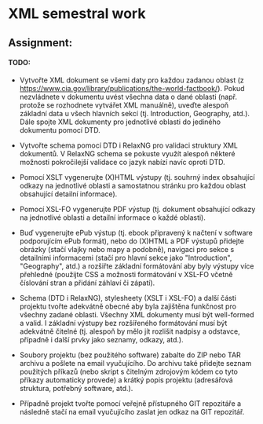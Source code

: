# XML semestral work

## Assignment:

#### TODO:

- Vytvořte XML dokument se všemi daty pro každou zadanou oblast (z
  https://www.cia.gov/library/publications/the-world-factbook/). Pokud
  nezvládnete v dokumentu uvést všechna data o dané oblasti (např. protože
  se rozhodnete vytvářet XML manuálně), uveďte alespoň základní data u
  všech hlavních sekcí (tj. Introduction, Geography, atd.). Dále spojte XML
  dokumenty pro jednotlivé oblasti do jediného dokumentu pomocí DTD.

- Vytvořte schema pomocí DTD i RelaxNG pro validaci struktury XML
  dokumentů. V RelaxNG schema se pokuste využít alespoň některé možnosti
  pokročilejší validace co jazyk nabízí navíc oproti DTD.

- Pomocí XSLT vygenerujte (X)HTML výstupy (tj. souhrný index obsahující
  odkazy na jednotlivé oblasti a samostatnou stránku pro každou oblast
  obsahující detailní informace).

- Pomocí XSL-FO vygenerujte PDF výstup (tj. dokument obsahující odkazy na
  jednotlivé oblasti a detailní informace o každé oblasti).

- Buď vygenerujte ePub výstup (tj. ebook připravený k načtení v software
  podporujícím ePub formát), nebo do (X)HTML a PDF výstupů přidejte obrázky
  (stačí vlajky nebo mapy a podobně), navigaci pro sekce s detailními
  informacemi (stačí pro hlavní sekce jako "Introduction", "Geography",
  atd.) a rozšiřte základní formátování aby byly výstupy více přehledné
  (použijte CSS a možnosti formátování v XSL-FO včetně číslování stran a
  přidání záhlaví či zápatí).

- Schema (DTD i RelaxNG), stylesheety (XSLT i XSL-FO) a další části
  projektu tvořte adekvátně obecné aby byla zajištěna funkčnost pro všechny
  zadané oblasti. Všechny XML dokumenty musí být well-formed a valid. I
  základní výstupy bez rozšířeného formátování musí být adekvátně čitelné
  (tj. alespoň by mělo jít rozlišit nadpisy a odstavce, případně i další
  prvky jako seznamy, odkazy, atd.).

- Soubory projektu (bez použitého software) zabalte do ZIP nebo TAR archivu
  a pošlete na email vyučujícího. Do archivu také přidejte seznam použitých
  příkazů (nebo skript s čitelným zdrojovým kódem co tyto příkazy
  automaticky provede) a krátký popis projektu (adresářová struktura,
  potřebný software, atd.).

- Případně projekt tvořte pomocí veřejně přístupného GIT repozitáře a
  následně stačí na email vyučujícího zaslat jen odkaz na GIT repozitář.
